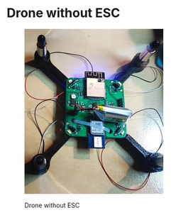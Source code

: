 # Drone without ESC

<figure><img src="../../.gitbook/assets/Screenshot_2023-07-27-11-11-38-011_com.miui.videoplayer.jpg" alt="" width="313"><figcaption><p>Drone without ESC</p></figcaption></figure>
